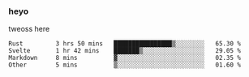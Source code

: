 ### heyo
tweoss here

<!--START_SECTION:waka-->

```text
Rust         3 hrs 50 mins   ████████████████▒░░░░░░░░   65.30 %
Svelte       1 hr 42 mins    ███████▒░░░░░░░░░░░░░░░░░   29.05 %
Markdown     8 mins          ▓░░░░░░░░░░░░░░░░░░░░░░░░   02.35 %
Other        5 mins          ▒░░░░░░░░░░░░░░░░░░░░░░░░   01.60 %
```

<!--END_SECTION:waka-->

<!--
**Tweoss/tweoss** is a ✨ _special_ ✨ repository because its `README.md` (this file) appears on your GitHub profile.

Here are some ideas to get you started:

- 🔭 I’m currently working on ...
- 🌱 I’m currently learning ...
- 👯 I’m looking to collaborate on ...
- 🤔 I’m looking for help with ...
- 💬 Ask me about ...
- 📫 How to reach me: ...
- 😄 Pronouns: ...
- ⚡ Fun fact: ...
-->
